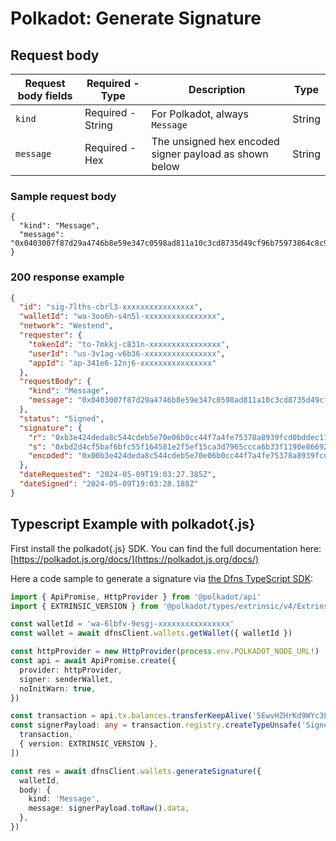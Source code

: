 # Polkadot: Generate Signature

## Request body <a href="#message-request-body" id="message-request-body"></a>

| Request body fields | Required - Type   | Description                                            | Type   |
| ------------------- | ----------------- | ------------------------------------------------------ | ------ |
| `kind`              | Required - String | For Polkadot, always `Message`                         | String |
| `message`           | Required - Hex    | The unsigned hex encoded signer payload as shown below | String |

### Sample request body <a href="#sample-message-request" id="sample-message-request"></a>

```shell
{
  "kind": "Message",
  "message": "0x0403007f87d29a4746b8e59e347c0598ad811a10c3cd8735d49cf96b75973864c8c98b0475000400386d0f0019000000e143f23803ac50e8f6f8e62695d1ce9e4e1d68aa36c1cd2cfd15340213f3423eb3b9c09f232a12c50f40e023a01f0b86d679b84748cc289534d96861ef611c67"
}
```

### 200 response example <a href="#message-response-example" id="message-response-example"></a>

```json
{
  "id": "sig-7lths-cbrl3-xxxxxxxxxxxxxxxx",
  "walletId": "wa-3oo6h-s4n5l-xxxxxxxxxxxxxxxx",
  "network": "Westend",
  "requester": {
    "tokenId": "to-7mkkj-c831n-xxxxxxxxxxxxxxxx",
    "userId": "us-3v1ag-v6b36-xxxxxxxxxxxxxxxx",
    "appId": "ap-341e6-12nj6-xxxxxxxxxxxxxxxx"
  },
  "requestBody": {
    "kind": "Message",
    "message": "0x0403007f87d29a4746b8e59e347c0598ad811a10c3cd8735d49cf96b75973864c8c98b0475000400386d0f0019000000e143f23803ac50e8f6f8e62695d1ce9e4e1d68aa36c1cd2cfd15340213f3423eb3b9c09f232a12c50f40e023a01f0b86d679b84748cc289534d96861ef611c67"
  },
  "status": "Signed",
  "signature": {
    "r": "0xb3e424deda8c544cdeb5e70e06b0cc44f7a4fe75378a8939fcd0bddec11d6e85",
    "s": "0xbd2d4cf5baf6bfc55f164581e2f5ef15ca3d7965ccca6b33f1190e86692cfc04",
    "encoded": "0x00b3e424deda8c544cdeb5e70e06b0cc44f7a4fe75378a8939fcd0bddec11d6e85bd2d4cf5baf6bfc55f164581e2f5ef15ca3d7965ccca6b33f1190e86692cfc04"
  },
  "dateRequested": "2024-05-09T19:03:27.385Z",
  "dateSigned": "2024-05-09T19:03:28.188Z"
}
```

## Typescript Example with polkadot{.js}

First install the polkadot{.js} SDK. You can find the full documentation here: [https://polkadot.js.org/docs/](https://polkadot.js.org/docs/)

Here a code sample to generate a signature via [the Dfns TypeScript SDK](https://github.com/dfns/dfns-sdk-ts):

```typescript
import { ApiPromise, HttpProvider } from '@polkadot/api'
import { EXTRINSIC_VERSION } from '@polkadot/types/extrinsic/v4/Extrinsic'

const walletId = 'wa-6lbfv-9esgj-xxxxxxxxxxxxxxxx'
const wallet = await dfnsClient.wallets.getWallet({ walletId })

const httpProvider = new HttpProvider(process.env.POLKADOT_NODE_URL!)
const api = await ApiPromise.create({
  provider: httpProvider,
  signer: senderWallet,
  noInitWarn: true,
})

const transaction = api.tx.balances.transferKeepAlive('5EwvHZHrKd9WYc3LByzMZW5cmxJt9VMsfYiKg5jCJb8UBfbC', 10000)
const signerPayload: any = transaction.registry.createTypeUnsafe('SignerPayload', [
  transaction,
  { version: EXTRINSIC_VERSION },
])

const res = await dfnsClient.wallets.generateSignature({
  walletId,
  body: {
    kind: 'Message',
    message: signerPayload.toRaw().data,
  },
})
```
